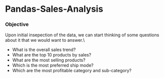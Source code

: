 # Pandas-Sales-Analysis

### Objective
Upon initial insepection of the data, we can start thinking of some questions about it that we would want to answer.\
- What is the overall sales trend?
- What are the top 10 products by sales?
- What are the most selling products?
- Which is the most preferred ship mode?
- Which are the most profitable category and sub-category?
